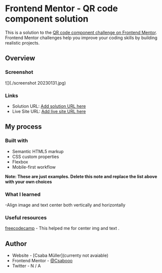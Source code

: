 # Frontend Mentor - QR code component solution

This is a solution to the [QR code component challenge on Frontend Mentor](https://www.frontendmentor.io/challenges/qr-code-component-iux_sIO_H). Frontend Mentor challenges help you improve your coding skills by building realistic projects. 


## Overview

### Screenshot

![](./screenshot 20230131.jpg)


### Links

- Solution URL: [Add solution URL here](https://your-solution-url.com)
- Live Site URL: [Add live site URL here](https://your-live-site-url.com)

## My process

### Built with

- Semantic HTML5 markup
- CSS custom properties
- Flexbox
- Mobile-first workflow

**Note: These are just examples. Delete this note and replace the list above with your own choices**

### What I learned

-Align image and text center both vertically and horizontally


### Useful resources
[freecodecamp](https://https://www.freecodecamp.org/news/html-center-image-css-align-img-center-example/) - This helped me for center img and text . 


## Author

- Website - [Csaba Müller](currenty not avaiable)
- Frontend Mentor - [@Csabooo](https://www.frontendmentor.io/profile/Csabooo)
- Twitter - N / A

